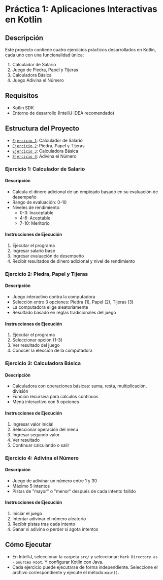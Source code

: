 # Práctica 1: Aplicaciones Interactivas en Kotlin

## Descripción
Este proyecto contiene cuatro ejercicios prácticos desarrollados en Kotlin, cada uno con una funcionalidad única:
1. Calculador de Salario
2. Juego de Piedra, Papel y Tijeras
3. Calculadora Básica
4. Juego Adivina el Número

## Requisitos
- Kotlin SDK
- Entorno de desarrollo (IntelliJ IDEA recomendado)

## Estructura del Proyecto
- [`Ejercicio 1`](src/practica1-ejercicio1.kt): Calculador de Salario
- [`Ejercicio 2`](src/practica1-ejercicio2.kt): Piedra, Papel y Tijeras
- [`Ejercicio 3`](src/practica1-ejercicio3.kt): Calculadora Básica
- [`Ejercicio 4`](src/practica1-ejercicio4.kt): Adivina el Número

### Ejercicio 1: Calculador de Salario
#### Descripción
- Calcula el dinero adicional de un empleado basado en su evaluación de desempeño
- Rango de evaluación: 0-10
- Niveles de rendimiento:
    - 0-3: Inaceptable
    - 4-6: Aceptable
    - 7-10: Meritorio

#### Instrucciones de Ejecución
1. Ejecutar el programa
2. Ingresar salario base
3. Ingresar evaluación de desempeño
4. Recibir resultados de dinero adicional y nivel de rendimiento

### Ejercicio 2: Piedra, Papel y Tijeras
#### Descripción
- Juego interactivo contra la computadora
- Selección entre 3 opciones: Piedra (1), Papel (2), Tijeras (3)
- La computadora elige aleatoriamente
- Resultado basado en reglas tradicionales del juego

#### Instrucciones de Ejecución
1. Ejecutar el programa
2. Seleccionar opción (1-3)
3. Ver resultado del juego
4. Conocer la elección de la computadora

### Ejercicio 3: Calculadora Básica
#### Descripción
- Calculadora con operaciones básicas: suma, resta, multiplicación, división
- Función recursiva para cálculos continuos
- Menú interactivo con 5 opciones

#### Instrucciones de Ejecución
1. Ingresar valor inicial
2. Seleccionar operación del menú
3. Ingresar segundo valor
4. Ver resultado
5. Continuar calculando o salir

### Ejercicio 4: Adivina el Número
#### Descripción
- Juego de adivinar un número entre 1 y 30
- Máximo 5 intentos
- Pistas de "mayor" o "menor" después de cada intento fallido

#### Instrucciones de Ejecución
1. Iniciar el juego
2. Intentar adivinar el número aleatorio
3. Recibir pistas tras cada intento
4. Ganar si adivina o perder si agota intentos

## Cómo Ejecutar
- En IntelliJ, seleccionar la carpeta `src/` y seleccionar: `Mark Directory as` - `Sources Root`. Y configurar Kotlin con Java.
- Cada ejercicio puede ejecutarse de forma independiente. Seleccione el archivo correspondiente y ejecute el método `main()`.